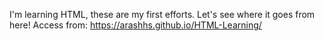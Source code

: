 I'm learning HTML, these are my first efforts. Let's see where it goes from here!
Access from: https://arashhs.github.io/HTML-Learning/
